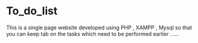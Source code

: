 # To_do_list
This is a single page website developed using PHP , XAMPP , Mysql
so that you can keep tab on the tasks which need to be performed 
earlier ......
